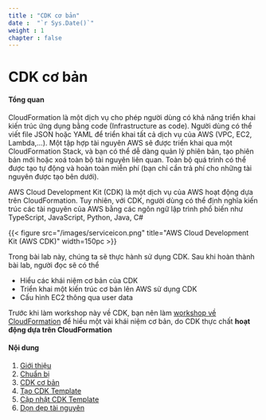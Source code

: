 ```yaml
---
title : "CDK cơ bản"
date :  "`r Sys.Date()`" 
weight : 1 
chapter : false
---
```

 
# CDK cơ bản

#### Tổng quan

CloudFormation là một dịch vụ cho phép người dùng có khả năng triển khai kiến trúc ứng dụng bằng code (Infrastructure as code). Người dùng có thể viết file JSON hoặc YAML để triển khai tất cả dịch vụ của AWS (VPC, EC2, Lambda,…). Một tập hợp tài nguyên AWS sẽ được triển khai qua một CloudFormation Stack, và bạn có thể dễ dàng quản lý phiên bản, tạo phiên bản mới hoặc xoá toàn bộ tài nguyên liên quan. Toàn bộ quá trình có thể được tạo tự động và hoàn toàn miễn phí (bạn chỉ cần trả phí cho những tài nguyên được tạo bên dưới).

AWS Cloud Development Kit (CDK) là một dịch vụ của AWS hoạt động dựa trên CloudFormation. Tuy nhiên, với CDK, người dùng có thể định nghĩa kiến trúc các tài nguyên của AWS bằng các ngôn ngữ lập trình phổ biến như TypeScript, JavaScript, Python, Java, C# 


{{< figure src="/images/serviceicon.png" title="AWS Cloud Development Kit (AWS CDK)" width=150pc >}}

Trong bài lab này, chúng ta sẽ thực hành sử dụng CDK. Sau khi hoàn thành bài lab, người đọc sẽ có thể

- Hiểu các khái niệm cơ bản của CDK
- Triển khai một kiến trúc cơ bản lên AWS sử dụng CDK
- Cấu hình EC2 thông qua user data

Trước khi làm workshop này về CDK, bạn nên làm [workshop về CloudFormation](https://000037.awsstudygroup.com/vi/1-introduce/) để hiểu một vài khái niệm cơ bản, do CDK thực chất **hoạt động dựa trên CloudFormation**

#### Nội dung
1. [Giới thiệu](1-introduce/)
2. [Chuẩn bị](2-prerequiste/)
3. [CDK cơ bản](3-cdkbasic/)
4. [Tạo CDK Template](4-createcdktemplate/)
5. [Cập nhật CDK Template](5-updatecdktemplate/)
6. [Dọn dẹp tài nguyên](6-cleanup/)